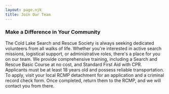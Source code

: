 ```yaml
---
layout: page.njk
title: Join Our Team
---
```


### Make a Difference in Your Community

The Cold Lake Search and Rescue Society is always seeking dedicated volunteers from all walks of life. Whether you're interested in active search missions, logistical support, or administrative roles, there's a place for you on our team. We provide comprehensive training, including a Search and Rescue Basic Course at no cost, and Standard First Aid with CPR. Applicants must be at least 18 years old and possess reliable transportation. To apply, visit your local RCMP detachment for an application and a criminal record check form. Once completed, return them to the RCMP, and we will contact you from there.